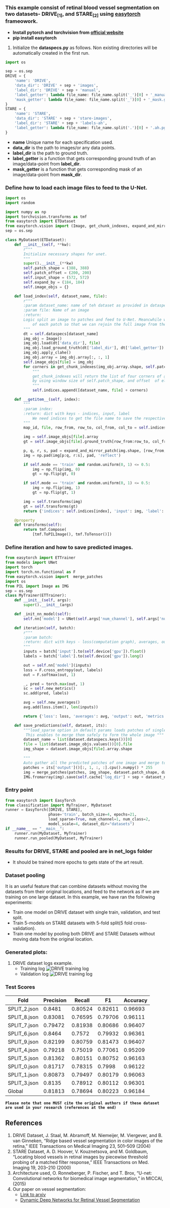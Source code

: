 ### This example consist of retinal blood vessel segmentation on two datasets- DRIVE<sub>[1]</sub>, and STARE<sub>[2]</sub> using  [easytorch](https://github.com/sraashis/easytorch) frameowork.

- **Install pytorch and torchvision from [official website](https://pytorch.org/)**
- **pip install easytorch**
1. Initialize the **dataspecs.py** as follows. Non existing directories will be automatically created in the first run.
```python
import os

sep = os.sep
DRIVE = {
    'name': 'DRIVE',
    'data_dir': 'DRIVE' + sep + 'images',
    'label_dir': 'DRIVE' + sep + 'manual',
    'label_getter': lambda file_name: file_name.split('_')[0] + '_manual1.gif',
    'mask_getter': lambda file_name: file_name.split('_')[0] + '_mask.gif'
}
STARE = {
    'name': 'STARE',
    'data_dir': 'STARE' + sep + 'stare-images',
    'label_dir': 'STARE' + sep + 'labels-ah',
    'label_getter': lambda file_name: file_name.split('.')[0] + '.ah.pgm',
}

```
* **name** Unique name for each specification used.
* **data_dir** is the path to images/or any data points.
* **label_dir** is the path to ground truth.
* **label_getter** is a function that gets corresponding ground truth of an image/data-point from **label_dir**.
* **mask_getter** is a function that gets corresponding mask of an image/data-point from **mask_dir**.

### Define how to load each image files to feed to the U-Net.
```python
import os
import random

import numpy as np
import torchvision.transforms as tmf
from easytorch import ETDataset
from easytorch.vision import (Image, get_chunk_indexes, expand_and_mirror_patch)
sep = os.sep

class MyDataset(ETDataset):
    def __init__(self, **kw):
        r"""
        Initialize necessary shapes for unet.
        """
        super().__init__(**kw)
        self.patch_shape = (388, 388)
        self.patch_offset = (200, 200)
        self.input_shape = (572, 572)
        self.expand_by = (184, 184)
        self.image_objs = {}

    def load_index(self, dataset_name, file):
        r"""
        :param dataset_name: name of teh dataset as provided in dataspecs
        :param file: Name of an image
        :return:
        Logic split an image to patches and feed to U-Net. Meancwhile we need to store the four-corners
            of each patch so that we can rejoin the full image from the patches' corresponding predictions.
        """
        dt = self.dataspecs[dataset_name]
        img_obj = Image()
        img_obj.load(dt['data_dir'], file)
        img_obj.load_ground_truth(dt['label_dir'], dt['label_getter'])
        img_obj.apply_clahe()
        img_obj.array = img_obj.array[:, :, 1]
        self.image_objs[file] = img_obj
        for corners in get_chunk_indexes(img_obj.array.shape, self.patch_shape, self.patch_offset):
            """
            get_chunk_indexes will return the list of four corners of all patches of the images  
            by using window size of self.patch_shape, and offset  of elf.patch_offset
            """
            self.indices.append([dataset_name, file] + corners)

    def __getitem__(self, index):
        """
        :param index:
        :return: dict with keys - indices, input, label
            We need indices to get the file name to save the respective predictions.
        """
        map_id, file, row_from, row_to, col_from, col_to = self.indices[index]

        img = self.image_objs[file].array
        gt = self.image_objs[file].ground_truth[row_from:row_to, col_from:col_to]

        p, q, r, s, pad = expand_and_mirror_patch(img.shape, [row_from, row_to, col_from, col_to], self.expand_by)
        img = np.pad(img[p:q, r:s], pad, 'reflect')

        if self.mode == 'train' and random.uniform(0, 1) <= 0.5:
            img = np.flip(img, 0)
            gt = np.flip(gt, 0)

        if self.mode == 'train' and random.uniform(0, 1) <= 0.5:
            img = np.flip(img, 1)
            gt = np.flip(gt, 1)

        img = self.transforms(img)
        gt = self.transforms(gt)
        return {'indices': self.indices[index], 'input': img, 'label': gt.squeeze()}

    @property
    def transforms(self):
        return tmf.Compose(
            [tmf.ToPILImage(), tmf.ToTensor()])

```
### Define iteration and how to save predicted images.
```python
from easytorch import ETTrainer
from models import UNet
import torch
import torch.nn.functional as F
from easytorch.vision import  merge_patches
import os
from PIL import Image as IMG
sep = os.sep
class MyTrainer(ETTrainer):
    def __init__(self, args):
        super().__init__(args)

    def _init_nn_model(self):
        self.nn['model'] = UNet(self.args['num_channel'], self.args['num_class'], reduce_by=self.args['model_scale'])

    def iteration(self, batch):
        r"""
        :param batch:
        :return: dict with keys - loss(computation graph), averages, output, metrics, predictions
        """
        inputs = batch['input'].to(self.device['gpu']).float()
        labels = batch['label'].to(self.device['gpu']).long()

        out = self.nn['model'](inputs)
        loss = F.cross_entropy(out, labels)
        out = F.softmax(out, 1)

        _, pred = torch.max(out, 1)
        sc = self.new_metrics()
        sc.add(pred, labels)

        avg = self.new_averages()
        avg.add(loss.item(), len(inputs))

        return {'loss': loss, 'averages': avg, 'output': out, 'metrics': sc, 'predictions': pred}

    def save_predictions(self, dataset, its):
        """load_sparse option in default params loads patches of single image in one dataloader.
         This enables to merge them safely to form the whole image """
        dataset_name = list(dataset.dataspecs.keys())[0]
        file = list(dataset.image_objs.values())[0].file
        img_shape = dataset.image_objs[file].array.shape

        """
        Auto gather all the predicted patches of one image and merge together by calling as follows."""
        patches = its['output']()[:, 1, :, :].cpu().numpy() * 255
        img = merge_patches(patches, img_shape, dataset.patch_shape, dataset.patch_offset)
        IMG.fromarray(img).save(self.cache['log_dir'] + sep + dataset_name + '_' + file + '.png')


```
### Entry point
```python
from easytorch import EasyTorch
from classification import MyTrainer, MyDataset
runner = EasyTorch([DRIVE, STARE],
                   phase='train', batch_size=4, epochs=21,
                   load_sparse=True, num_channel=1, num_class=2,
                   model_scale=4, dataset_dir="datasets")
if __name__ == "__main__":
    runner.run(MyDataset, MyTrainer)
    runner.run_pooled(MyDataset, MyTrainer)


```

### Results for DRIVE, STARE and pooled are in net_logs folder
* It should be trained more epochs to gets state of the art result. 

### Dataset pooling
It is an useful feature that can combine datasets without moving the datasets from their original locations, and feed to the network as if we are training on one large dataset. In this example, we have ran the following experiments:
* Train one model on DRIVE dataset with single train, validation, and test split.
* Train 5-models on STARE datasets with 5-fold split(5 fold cross-validation).
* Train one model by pooling both DRIVE and STARE Datasets without moving data from the original location.

### Generated plots:
1. DRIVE dataset logs example.
    * Training log
        ![DRIVE training log](net_logs/DRIVE/SPLIT_1_training_log.png)
    * Validation log
        ![DRIVE training log](net_logs/DRIVE/SPLIT_1_validation_log.png)
      
### Test Scores
|Fold|Precision|Recall|F1|Accuracy|
|------------|-------|-------|-------|-------|
|SPLIT_2.json|0.8481 |0.80524|0.82611|0.96693|
|SPLIT_8.json|0.83081|0.76595|0.79706|0.96111|
|SPLIT_7.json|0.79472|0.81938|0.80686|0.96407|
|SPLIT_6.json|0.8464 |0.7572 |0.79932|0.96361|
|SPLIT_9.json|0.82199|0.80759|0.81473|0.96407|
|SPLIT_4.json|0.79218|0.75019|0.77061|0.95209|
|SPLIT_5.json|0.81362|0.80151|0.80752|0.96163|
|SPLIT_0.json|0.81717|0.78315|0.7998 |0.96122|
|SPLIT_1.json|0.80873|0.79497|0.80179|0.96063|
|SPLIT_3.json|0.8135 |0.78912|0.80112|0.96301|
|Global      |0.81813|0.78694|0.80223|0.96184|

**``
Please note that one MUST cite the original authors if these dataset are used in your research (references at the end)
``**

## References
1. DRIVE Dataset, J. Staal, M. Abramoff, M. Niemeijer, M. Viergever, and B. van Ginneken, “Ridge based vessel segmentation in color images of the retina,” IEEE Transactions on Medical Imaging 23, 501–509 (2004)
2. STARE Dataset, A. D. Hoover, V. Kouznetsova, and M. Goldbaum, “Locating blood vessels in retinal images by piecewise threshold
       probing of a matched filter response,” IEEE Transactions on Med. Imaging 19, 203–210 (2000)
3. Architecture used, O. Ronneberger, P. Fischer, and T. Brox, “U-net: Convolutional networks for biomedical image segmentation,” in
    MICCAI, (2015)
4. Our paper on vessel segmentation:
    * [Link to arxiv](https://arxiv.org/abs/1903.07803)
    * [Dynamic Deep Networks for Retinal Vessel Segmentation](https://www.frontiersin.org/articles/10.3389/fcomp.2020.00035/abstract)
